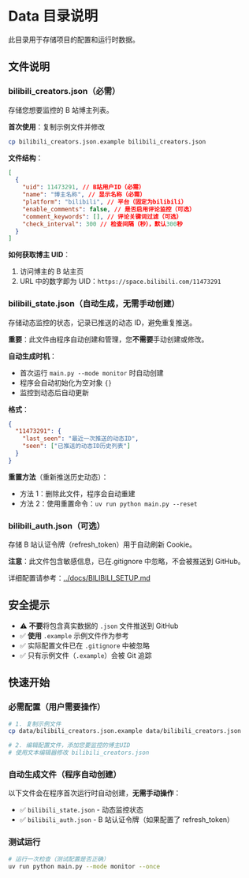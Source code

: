 # Data 目录说明

此目录用于存储项目的配置和运行时数据。

## 文件说明

### bilibili_creators.json（必需）

存储您想要监控的 B 站博主列表。

**首次使用**：复制示例文件并修改

```bash
cp bilibili_creators.json.example bilibili_creators.json
```

**文件结构**：

```json
[
  {
    "uid": 11473291, // B站用户ID（必需）
    "name": "博主名称", // 显示名称（必需）
    "platform": "bilibili", // 平台（固定为bilibili）
    "enable_comments": false, // 是否启用评论监控（可选）
    "comment_keywords": [], // 评论关键词过滤（可选）
    "check_interval": 300 // 检查间隔（秒），默认300秒
  }
]
```

**如何获取博主 UID**：

1. 访问博主的 B 站主页
2. URL 中的数字即为 UID：`https://space.bilibili.com/11473291`

### bilibili_state.json（自动生成，无需手动创建）

存储动态监控的状态，记录已推送的动态 ID，避免重复推送。

**重要**：此文件由程序自动创建和管理，您**不需要**手动创建或修改。

**自动生成时机**：

- 首次运行 `main.py --mode monitor` 时自动创建
- 程序会自动初始化为空对象 `{}`
- 监控到动态后自动更新

**格式**：

```json
{
  "11473291": {
    "last_seen": "最近一次推送的动态ID",
    "seen": ["已推送的动态ID历史列表"]
  }
}
```

**重置方法**（重新推送历史动态）：

- 方法 1：删除此文件，程序会自动重建
- 方法 2：使用重置命令：`uv run python main.py --reset`

### bilibili_auth.json（可选）

存储 B 站认证令牌（refresh_token）用于自动刷新 Cookie。

**注意**：此文件包含敏感信息，已在.gitignore 中忽略，不会被推送到 GitHub。

详细配置请参考：[../docs/BILIBILI_SETUP.md](../docs/BILIBILI_SETUP.md)

## 安全提示

- ⚠️ **不要**将包含真实数据的 `.json` 文件推送到 GitHub
- ✅ **使用** `.example` 示例文件作为参考
- ✅ 实际配置文件已在 `.gitignore` 中被忽略
- ✅ 只有示例文件（`.example`）会被 Git 追踪

## 快速开始

### 必需配置（用户需要操作）

```bash
# 1. 复制示例文件
cp data/bilibili_creators.json.example data/bilibili_creators.json

# 2. 编辑配置文件，添加您要监控的博主UID
# 使用文本编辑器修改 bilibili_creators.json
```

### 自动生成文件（程序自动创建）

以下文件会在程序首次运行时自动创建，**无需手动操作**：

- ✅ `bilibili_state.json` - 动态监控状态
- ✅ `bilibili_auth.json` - B 站认证令牌（如果配置了 refresh_token）

### 测试运行

```bash
# 运行一次检查（测试配置是否正确）
uv run python main.py --mode monitor --once
```
